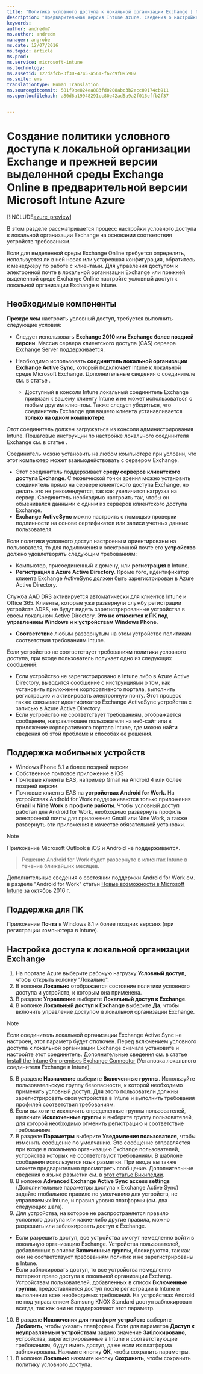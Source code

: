 ```yaml
---
title: "Политика условного доступа к локальной организации Exchange | Предварительная версия Intune Azure | Документация Майкрософт"
description: "Предварительная версия Intune Azure. Сведения о настройке условного доступа к локальной организации Exchange и прежней версии выделенной среды Exchange Online в Intune."
keywords: 
author: andredm7
ms.author: andredm
manager: angrobe
ms.date: 12/07/2016
ms.topic: article
ms.prod: 
ms.service: microsoft-intune
ms.technology: 
ms.assetid: 127dafcb-3f30-4745-a561-f62c9f095907
ms.suite: ems
translationtype: Human Translation
ms.sourcegitcommit: 581f9be824ea883fd0208abc3b2ecc09174cb911
ms.openlocfilehash: a80d6a19948291cc80e42ad5a9a2f016effb2f37


---
```


# <a name="how-to-create-a-conditional-access-policy-for-exchange-on-premises-and-legacy-exchange-online-dedicated-in-microsoft-intune-azure-preview"></a>Создание политики условного доступа к локальной организации Exchange и прежней версии выделенной среды Exchange Online в предварительной версии Microsoft Intune Azure


[!INCLUDE[azure_preview](../includes/azure_preview.md)]

В этом разделе рассматривается процесс настройки условного доступа к локальной организации Exchange на основании соответствия устройств требованиям.

Если для выделенной среды Exchange Online требуется определить, используется ли в ней новая или устаревшая конфигурация, обратитесь к менеджеру по работе с клиентами. Для управления доступом к электронной почте в локальной организации Exchange или прежней выделенной среде Exchange Online настройте условный доступ к локальной организации Exchange в Intune.

## <a name="prerequisites"></a>Необходимые компоненты

**Прежде чем** настроить условный доступ, требуется выполнить следующие условия:

- Следует использовать **Exchange 2010 или Exchange более поздней версии**. Массив сервера клиентского доступа (CAS) сервера Exchange Server поддерживается.
- Необходимо использовать **соединитель локальной организации Exchange Active Sync**, который подключает Intune к локальной среде Microsoft Exchange. Дополнительные сведения о соединителе см. в статье <link>.

  - Доступный в консоли Intune локальный соединитель Exchange привязан к вашему клиенту Intune и не может использоваться с любым другим клиентом. Также следует убедиться, что соединитель Exchange для вашего клиента устанавливается **только на одном компьютере**.

Этот соединитель должен загружаться из консоли администрирования Intune. Пошаговые инструкции по настройке локального соединителя Exchange см. в статье <link to new topic>.

Соединитель можно установить на любом компьютере при условии, что этот компьютер может взаимодействовать с сервером Exchange.

- Этот соединитель поддерживает **среду серверов клиентского доступа Exchange**. С технической точки зрения можно установить соединитель прямо на сервере клиентского доступа Exchange, но делать это не рекомендуется, так как увеличится нагрузка на сервер. Соединитель необходимо настроить так, чтобы он обменивался данными с одним из серверов клиентского доступа Exchange.
- **Exchange ActiveSync** можно настроить с помощью проверки подлинности на основе сертификатов или записи учетных данных пользователя.

Если политики условного доступ настроены и ориентированы на пользователя, то для подключения к электронной почте его **устройство** должно удовлетворять следующим требованиям:

- Компьютер, присоединенный к домену, или **регистрация** в Intune.
- **Регистрация в Azure Active Directory**. Кроме того, идентификатор клиента Exchange ActiveSync должен быть зарегистрирован в Azure Active Directory.

Служба AAD DRS активируется автоматически для клиентов Intune и Office 365. Клиенты, которые уже развернули службу регистрации устройств ADFS, не будут видеть зарегистрированные устройства в своем локальном Active Directory. **Это не относится к ПК под управлением Windows и к устройствам Windows Phone**.

- **Соответствие** любым развернутым на этом устройстве политикам соответствия требованиям Intune.

Если устройство не соответствует требованиям политики условного доступа, при входе пользователь получает одно из следующих сообщений:

- Если устройство не зарегистрировано в Intune либо в Azure Active Directory, выводится сообщение с инструкциями о том, как установить приложение корпоративного портала, выполнить регистрацию и активировать электронную почту. Этот процесс также связывает идентификатор Exchange ActiveSync устройства с записью в Azure Active Directory.
- Если устройство не соответствует требованиям, отображается сообщение, направляющее пользователя на веб-сайт или в приложение корпоративного портала Intune, где можно найти сведения об этой проблеме и способах ее решения.

## <a name="support-for-mobile-devices"></a>Поддержка мобильных устройств

- Windows Phone 8.1 и более поздней версии
- Собственное почтовое приложение в iOS
- Почтовые клиенты EAS, например Gmail на Android 4 или более поздней версии.
- Почтовые клиенты EAS на **устройствах Android for Work.** На устройствах Android for Work поддерживаются только приложения **Gmail** и **Nine Work** в **профиле работы**. Чтобы условный доступ работал для Android for Work, необходимо развернуть профиль электронной почты для приложения Gmail или Nine Work, а также развернуть эти приложения в качестве обязательной установки.

>[!NOTE]
>Приложение Microsoft Outlook в iOS и Android не поддерживается.

> Решение Android for Work будет развернуто в клиентах Intune в течение ближайших месяцев.

Дополнительные сведения о состоянии поддержки Android for Work см. в разделе "Android for Work" статьи [Новые возможности в Microsoft Intune](https://docs.microsoft.com/en-us/intune/whats-new/whats-new-archive#october-2016) за октябрь 2016 г.

## <a name="support-for-pcs"></a>Поддержка для ПК

Приложение **Почта** в Windows 8.1 и более поздних версиях (при регистрации компьютера в Intune).


## <a name="configure-exchange-on-premises-access"></a>Настройка доступа к локальной организации Exchange

1. На портале Azure выберите рабочую нагрузку **Условный доступ**, чтобы открыть колонку "Локально".
2. В колонке **Локально** отображается состояние политики условного доступа и устройств, к которым она применена.
3. В разделе **Управление** выберите **Локальный доступ к Exchange**.
4. В колонке **Локальный доступ к Exchange** выберите **Да**, чтобы включить управление доступом в локальной организации Exchange.

  >[!NOTE]
  >Если соединитель локальной организации Exchange Active Sync не настроен, этот параметр будет отключен.  Перед включением условного доступа к локальной организации Exchange сначала установите и настройте этот соединитель. Дополнительные сведения см. в статье [Install the Intune On-premises Exchange Connector](install-intune-on-premises-exchange-connector.md) (Установка локального соединителя Exchange в Intune).

5. В разделе **Назначение** выберите **Включенные группы**.  Используйте пользовательскую группу безопасности, к которой необходимо применить условный доступ.  Для этого пользователи должны зарегистрировать свои устройства в Intune и выполнить требования профилей соответствия требованиям.
6. Если вы хотите исключить определенные группы пользователей, щелкните **Исключенные группы** и выберите группу пользователей, для которой необходимо отменить регистрацию и соответствие требованиям.
7. В разделе **Параметры** выберите **Уведомления пользователя**, чтобы изменить сообщение по умолчанию. Это сообщение отправляется при входе в локальную организацию Exchange пользователей, устройства которых не соответствуют требованиям. В шаблоне сообщения используется язык разметки.  При вводе вы также можете предварительно просмотреть сообщение. Дополнительные сведения о языке разметки см. в [этот статье Википедии](https://en.wikipedia.org/wiki/Markup_language).
8. В колонке **Advanced Exchange Active Sync access settings** (Дополнительные параметры доступа к Exchange Active Sync) задайте глобальное правило по умолчанию для устройств, не управляемых Intune, и правил уровня платформы (см. два следующих шага).
9. Для устройства, на которое не распространяется правило условного доступа или какие-либо другие правила, можно разрешить или заблокировать доступ к Exchange.
  - Если разрешить доступ, все устройства смогут немедленно войти в локальную организацию Exchange.  Устройства пользователей, добавленных в список **Включенные группы**, блокируются, так как они не соответствуют требованиям политик и не зарегистрированы в Intune.
  - Если заблокировать доступ, то все устройства немедленно потеряют право доступа к локальной организации Exchang.  Устройствам пользователей, добавленных в список **Включенные группы**, предоставляется доступ после регистрации в Intune и выполнения всех необходимых требований. На устройствах Android не под управлением Samsung KNOX Standard доступ заблокирован всегда, так как они не поддерживают этот параметр.
10. В разделе **Исключения для платформ устройств** выберите **Добавить**, чтобы указать платформы. Если для параметра **Доступ к неуправляемым устройствам** задано значение **Заблокировано**, устройства, зарегистрированные в Intune и соответствующие требованиям, будут иметь доступ, даже если их платформа заблокирована. Нажмите кнопку **ОК**, чтобы сохранить параметры.
11. В колонке **Локально** нажмите кнопку **Сохранить**, чтобы сохранить политику условного доступа.



<!--HONumber=Feb17_HO1-->


